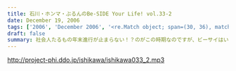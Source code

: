 ```yaml
---
title: 石川・ホンマ・ぶるんのBe-SIDE Your Life! vol.33-2
date: December 19, 2006
tags: ['2006', 'December 2006', '<re.Match object; span=(30, 36), match='vol.33'>']
draft: false
summary: 社会人たるもの年末進行が止まらない！？のがこの時期なのですが、ビーサイはいたってレギュラー・・・ですが、メガネのカタワレはここで登場するのか否か！？注目の二本目です。笑いのボリュームがでかいっす。NAMAE
---
```


http://project-phi.ddo.jp/ishikawa/ishikawa033_2.mp3
